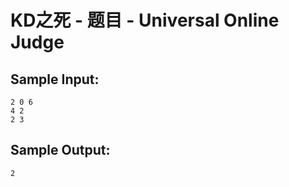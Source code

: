 # KD之死 - 题目 - Universal Online Judge


## Sample Input: 
```
2 0 6
4 2
2 3

```

## Sample Output: 
```
2

```
